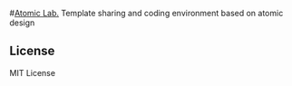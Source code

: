 #[Atomic Lab.](http://steelydylan.github.io/atomic-lab/)
Template sharing and coding environment based on atomic design


## License
MIT License
